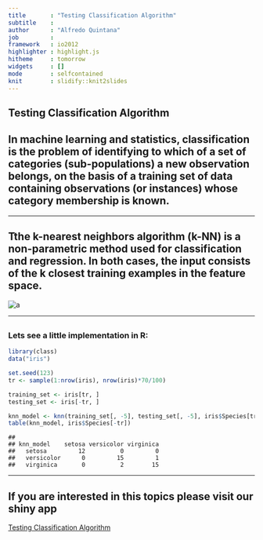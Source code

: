 ```yaml
---
title       : "Testing Classification Algorithm"
subtitle    : 
author      : "Alfredo Quintana"
job         : 
framework   : io2012        
highlighter : highlight.js  
hitheme     : tomorrow      
widgets     : []            
mode        : selfcontained 
knit        : slidify::knit2slides
---
```


## Testing Classification Algorithm





## 

## In machine learning and statistics, classification is the problem of identifying to which of a set of categories (sub-populations) a new observation belongs, on the basis of a training set of data containing observations (or instances) whose category membership is known.

---

## 

## Tthe k-nearest neighbors algorithm (k-NN) is a non-parametric method used for classification and regression. In both cases, the input consists of the k closest training examples in the feature space. 

![a](http://bdewilde.github.io/assets/images/2012-10-26-knn-concept.png)

---

##

### Lets see a little implementation in R: 

```r
library(class)
data("iris")

set.seed(123)
tr <- sample(1:nrow(iris), nrow(iris)*70/100)

training_set <- iris[tr, ]
testing_set <- iris[-tr, ]

knn_model <- knn(training_set[, -5], testing_set[, -5], iris$Species[tr], k = 10)
table(knn_model, iris$Species[-tr])
```

```
##             
## knn_model    setosa versicolor virginica
##   setosa         12          0         0
##   versicolor      0         15         1
##   virginica       0          2        15
```

---

## If you are interested in this topics please visit our shiny app 

[Testing Classification Algorithm](https://quintana.shinyapps.io/testing_classification_algorithms/)
